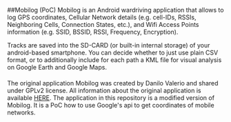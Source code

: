 ##Mobilog (PoC)
Mobilog is an Android wardriving application that allows to log GPS coordinates, Cellular Network details (e.g. cell-IDs, RSSIs, Neighboring Cells, Connection States, etc.), and Wifi Access Points information (e.g. SSID, BSSID, RSSI, Frequency, Encryption).

Tracks are saved into the SD-CARD (or built-in internal storage) of your android-based smartphone. You can decide whether to just use plain CSV format, or to additionally include for each path a KML file for visual analysis on Google Earth and Google Maps.

####
The original application Mobilog was created by Danilo Valerio and shared under GPLv2 license. All information about the original application is available [HERE](http://userver.ftw.at/~valerio/others.html).
The application in this repository is a modified version of Mobilog. It is a PoC how to use Google's api to get coordinates of mobile networks.